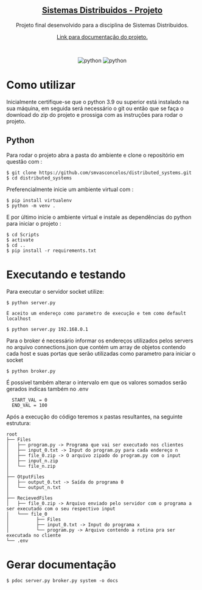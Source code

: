 <!-- PROJECT LOGO -->
<br />
<p align="center">
  <a href="https://github.com/smvasconcelos/tictactoe">
	<h2 align="center">Sistemas Distribuidos - Projeto</h2>
  </a>
  <p align="center">
    Projeto final desenvolvido para a disciplina de Sistemas Distribuidos.
    <br />
  </p>
  <p align="center"><a href="https://smvasconcelos.github.io/distributed_systems/"> Link para documentação do projeto. <a/></p>
	<br />
</p>

<p align="center" >
	<img alt="python" src="https://badges.aleen42.com/src/python.svg">
	<img alt="python" src="https://img.shields.io/badge/3.9-python-blue">
 </p>


# Como utilizar

Inicialmente certifique-se que o python 3.9 ou superior está instalado na sua máquina, em seguida será necessário o git ou então que se faça o download do zip do projeto e prossiga com as instruções para rodar o projeto.

## Python

Para rodar o projeto abra a pasta do ambiente e clone o repositório em questão com :

```
$ git clone https://github.com/smvasconcelos/distributed_systems.git
$ cd distributed_systems
```


Preferencialmente inicie um ambiente virtual com :

```
$ pip install virtualenv
$ python -m venv .
```

E por último inicie o ambiente virtual e instale as dependências do python para iniciar o projeto :

```
$ cd Scripts
$ activate
$ cd ..
$ pip install -r requirements.txt
```

# Executando e testando

Para executar o servidor socket utilize:

```
$ python server.py
```

	É aceito um endereço como parametro de execução e tem como default localhost

```
$ python server.py 192.168.0.1
```
Para o broker é necessário informar os endereços utilizados pelos servers no arquivo
connections.json que contém um array de objetos contendo cada host e suas portas
que serão utilizadas como parametro para iniciar o socket
```
$ python broker.py
```
É possível também alterar o intervalo em que os valores somados serão gerados indicas também no .env
```
  START_VAL = 0
  END_VAL = 100
```
Após a execução do código teremos x pastas resultantes, na seguinte estrutura:

	root
	├── Files
	│   ├── program.py -> Programa que vai ser executado nos clientes
	│   ├── input_0.txt -> Input do program.py para cada endereço n
	│   ├── file_0.zip -> O arquivo zipado do program.py com o input
	│   ├── input_n.zip
	│   └── file_n.zip
	│
	├── OtputFiles
	│   ├── output_0.txt -> Saída do programa 0
	│   └── output_n.txt
	│
	├── RecievedFiles
	│   ├── file_0.zip -> Arquivo enviado pelo servidor com o programa a ser executado com o seu respectivo input
	│   └─── file_0
	│          ├── Files
	│          ├── input_0.txt -> Input do programa x
	│          └── program.py -> Arquivo contendo a rotina pra ser executada no cliente
	└── .env


# Gerar documentação

```
$ pdoc server.py broker.py system -o docs
```
